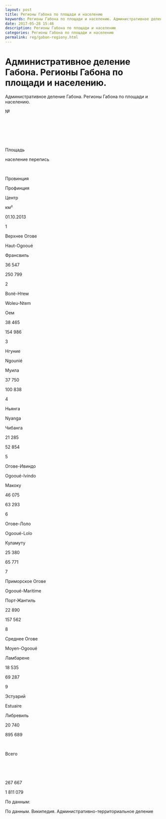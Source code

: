 ```yaml
---
layout: post
title: Регионы Габона по площади и населению 
keywords: Регионы Габона по площади и населению. Административное деление.
date: 2017-05-28 15:46
description: Регионы Габона по площади и населению
categories: Регионы Габона по площади и населению
permalink: reg/gabon-regiony.html
---
```


# Административное деление Габона. Регионы Габона по площади и населению.


Административное деление Габона. Регионы Габона по площади и населению.








№


 


 


 


Площадь


население перепись






 


Провинция


Профинция


Центр


км²


01.10.2013






1


Верхнее Огове


Haut-Ogooué


Франсвиль


36 547


250 799






2


Волё-Нтем


Woleu-Ntem


Оем


38 465


154 986






3


Нгуние


Ngounié


Муила


37 750


100 838






4


Ньянга


Nyanga


Чибанга


21 285


52 854






5


Огове-Ивиндо


Ogooué-Ivindo


Макоку


46 075


63 293






6


Огове-Лоло


Ogooué-Lolo


Куламуту


25 380


65 771






7


Приморское Огове


Ogooué-Maritime


Порт-Жантиль


22 890


157 562






8


Среднее Огове


Moyen-Ogooué


Ламбарене


18 535


69 287






9


Эстуарий


Estuaire


Либревиль


20 740


895 689






 


Всего


 


 


267 667


1 811 079








По данным:


По данным. Википедия. Административно-территориальное деление



		
